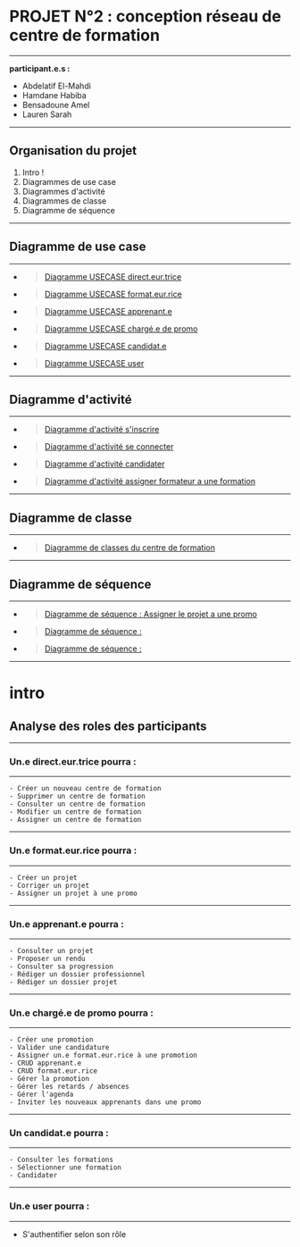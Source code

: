 



# **PROJET N°2 : conception réseau de centre de formation**


---

**participant.e.s :**

*  Abdelatif El-Mahdi
*  Hamdane Habiba
*  Bensadoune Amel 
*  Lauren Sarah 

---
## Organisation du projet
1. Intro !
2. Diagrammes de use case
3. Diagrammes d'activité
4. Diagrammes de classe
5. Diagramme de séquence

---
## Diagramme de use case 
---
- > [Diagramme USECASE direct.eur.trice](/UseCases/2.jpg)
- > [Diagramme USECASE format.eur.rice](/UseCases/3.jpg)
- > [Diagramme USECASE apprenant.e](/UseCases/4.jpg)
- > [Diagramme USECASE chargé.e de promo](/UseCases/5.jpg)
- > [Diagramme USECASE candidat.e](/UseCases/6.jpg)
- > [Diagramme USECASE user](/UseCases/1.jpg)
---
## Diagramme d'activité
---
- > [Diagramme d'activité s'inscrire](/Activity/1.jpg)
- > [Diagramme d'activité se connecter](/Activity/2.jpg)
- > [Diagramme d'activité candidater](/Activity/3.jpg)
- > [Diagramme d'activité assigner formateur a une formation](/Activity/4.jpg)

---

## Diagramme de classe
---
- > [Diagramme de classes du centre de formation](/)

---


## Diagramme de séquence
---
- > [Diagramme de séquence : Assigner le projet a une promo](/)
- >  [Diagramme de séquence : ](/)
- >   [Diagramme de séquence :](/)
---

# intro 
## Analyse des roles des participants

---
### Un.e direct.eur.trice pourra : 
---
    - Créer un nouveau centre de formation
    - Supprimer un centre de formation
    - Consulter un centre de formation
    - Modifier un centre de formation
    - Assigner un centre de formation

---
### Un.e format.eur.rice pourra : 
---
    - Créer un projet
    - Corriger un projet
    - Assigner un projet à une promo
 
---
### Un.e apprenant.e pourra : 
---
    - Consulter un projet
    - Proposer un rendu
    - Consulter sa progression 
    - Rédiger un dossier professionnel
    - Rédiger un dossier projet 

---
### Un.e chargé.e de promo pourra : 
---
    - Créer une promotion
    - Valider une candidature
    - Assigner un.e format.eur.rice à une promotion
    - CRUD apprenant.e
    - CRUD format.eur.rice
    - Gérer la promotion
    - Gérer les retards / absences
    - Gérer l'agenda
    - Inviter les nouveaux apprenants dans une promo
    
---
### Un candidat.e pourra : 
---
    - Consulter les formations
    - Sélectionner une formation 
    - Candidater
    
---
### Un.e user pourra : 
---

   - S'authentifier selon son rôle      

